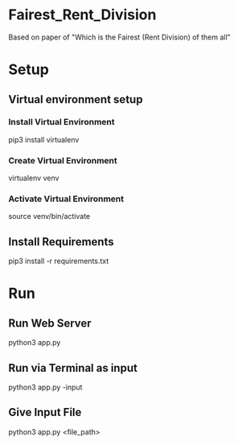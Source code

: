 # Fairest_Rent_Division
Based on paper of "Which is the Fairest (Rent Division) of them all"

# Setup
## Virtual environment setup
### Install Virtual Environment
pip3 install virtualenv
### Create Virtual Environment
virtualenv venv
### Activate Virtual Environment
source venv/bin/activate

## Install Requirements
pip3 install -r requirements.txt

# Run
## Run Web Server
python3 app.py

## Run via Terminal as input
python3 app.py -input

## Give Input File
python3 app.py <file_path>
